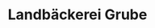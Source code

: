 ---
title: "Landbäckerei Grube"
url: /alfeld-leine/landbaeckerei-grube-antoniplatz/
shop: Bäckerei
---